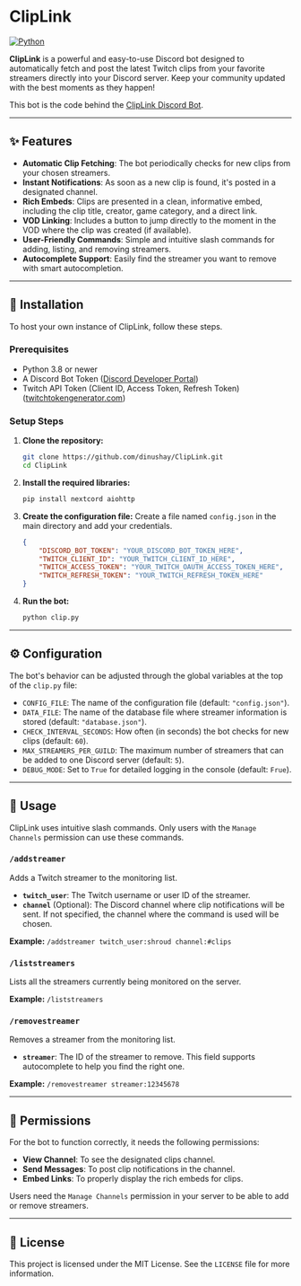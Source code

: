 # ClipLink

[![Python](https://img.shields.io/badge/Python-3.8%2B-blue?style=for-the-badge&logo=python)](https://www.python.org/)

**ClipLink** is a powerful and easy-to-use Discord bot designed to automatically fetch and post the latest Twitch clips from your favorite streamers directly into your Discord server. Keep your community updated with the best moments as they happen!

This bot is the code behind the [ClipLink Discord Bot](https://discord.com/oauth2/authorize?client_id=990591720653729842&scope=bot&permissions=19456).


---

## ✨ Features

- **Automatic Clip Fetching**: The bot periodically checks for new clips from your chosen streamers.
- **Instant Notifications**: As soon as a new clip is found, it's posted in a designated channel.
- **Rich Embeds**: Clips are presented in a clean, informative embed, including the clip title, creator, game category, and a direct link.
- **VOD Linking**: Includes a button to jump directly to the moment in the VOD where the clip was created (if available).
- **User-Friendly Commands**: Simple and intuitive slash commands for adding, listing, and removing streamers.
- **Autocomplete Support**: Easily find the streamer you want to remove with smart autocompletion.

---

## 🚀 Installation

To host your own instance of ClipLink, follow these steps.

### Prerequisites

- Python 3.8 or newer
- A Discord Bot Token ([Discord Developer Portal](https://discord.com/developers/applications))
- Twitch API Token (Client ID, Access Token, Refresh Token) ([twitchtokengenerator.com](https://twitchtokengenerator.com/))

### Setup Steps

1.  **Clone the repository:**
    ```sh
    git clone https://github.com/dinushay/ClipLink.git
    cd ClipLink
    ```

2.  **Install the required libraries:**
    ```sh
    pip install nextcord aiohttp
    ```

3.  **Create the configuration file:**
    Create a file named `config.json` in the main directory and add your credentials.

    ```json
    {
        "DISCORD_BOT_TOKEN": "YOUR_DISCORD_BOT_TOKEN_HERE",
        "TWITCH_CLIENT_ID": "YOUR_TWITCH_CLIENT_ID_HERE",
        "TWITCH_ACCESS_TOKEN": "YOUR_TWITCH_OAUTH_ACCESS_TOKEN_HERE",
        "TWITCH_REFRESH_TOKEN": "YOUR_TWITCH_REFRESH_TOKEN_HERE"
    }
    ```

4.  **Run the bot:**
    ```sh
    python clip.py
    ```

---

## ⚙️ Configuration

The bot's behavior can be adjusted through the global variables at the top of the `clip.py` file:

-   `CONFIG_FILE`: The name of the configuration file (default: `"config.json"`).
-   `DATA_FILE`: The name of the database file where streamer information is stored (default: `"database.json"`).
-   `CHECK_INTERVAL_SECONDS`: How often (in seconds) the bot checks for new clips (default: `60`).
-   `MAX_STREAMERS_PER_GUILD`: The maximum number of streamers that can be added to one Discord server (default: `5`).
-   `DEBUG_MODE`: Set to `True` for detailed logging in the console (default: `Frue`).

---

## 🤖 Usage

ClipLink uses intuitive slash commands. Only users with the `Manage Channels` permission can use these commands.

### `/addstreamer`
Adds a Twitch streamer to the monitoring list.

-   **`twitch_user`**: The Twitch username or user ID of the streamer.
-   **`channel`** (Optional): The Discord channel where clip notifications will be sent. If not specified, the channel where the command is used will be chosen.

**Example:**
`/addstreamer twitch_user:shroud channel:#clips`

### `/liststreamers`
Lists all the streamers currently being monitored on the server.

**Example:**
`/liststreamers`

### `/removestreamer`
Removes a streamer from the monitoring list.

-   **`streamer`**: The ID of the streamer to remove. This field supports autocomplete to help you find the right one.

**Example:**
`/removestreamer streamer:12345678`

---

## 🔐 Permissions

For the bot to function correctly, it needs the following permissions:

-   **View Channel**: To see the designated clips channel.
-   **Send Messages**: To post clip notifications in the channel.
-   **Embed Links**: To properly display the rich embeds for clips.

Users need the `Manage Channels` permission in your server to be able to add or remove streamers.

---

## 📜 License

This project is licensed under the MIT License. See the `LICENSE` file for more information.
